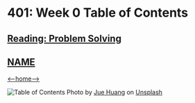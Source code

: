 # 401: Week 0 Table of Contents

## [Reading: Problem Solving](reading-problem-solving.md)

## [NAME](link.md)

[<--home-->](../../README.md)

![Table of Contents](../Images/airport.jpg)
<span>Photo by <a href="https://unsplash.com/@klalive?utm_source=unsplash&amp;utm_medium=referral&amp;utm_content=creditCopyText">Jue Huang</a> on <a href="https://unsplash.com/s/photos/airport?utm_source=unsplash&amp;utm_medium=referral&amp;utm_content=creditCopyText">Unsplash</a></span>
